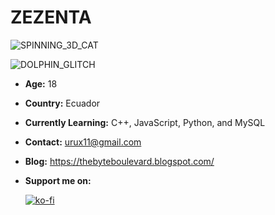 # ZEZENTA
![SPINNING_3D_CAT](https://media3.giphy.com/media/v1.Y2lkPTc5MGI3NjExcjgxM2o5cm9idXAwcjFzeGtvazR0cGJkMnRmcHp0dHdwZjJjbmVsMCZlcD12MV9pbnRlcm5hbF9naWZfYnlfaWQmY3Q9cw/D05hOQelqqOy5N5COl/source.gif)

![DOLPHIN_GLITCH](https://media.giphy.com/media/ZCZzeQiQN92ilGutPS/giphy-downsized-large.gif)
- **Age:** 18
- **Country:** Ecuador
- **Currently Learning:** C++, JavaScript, Python, and MySQL
- **Contact:** urux11@gmail.com
- **Blog:** https://thebyteboulevard.blogspot.com/
  
- **Support me on:**

  [![ko-fi](https://ko-fi.com/img/githubbutton_sm.svg)](https://ko-fi.com/E1E3TYPQW)
